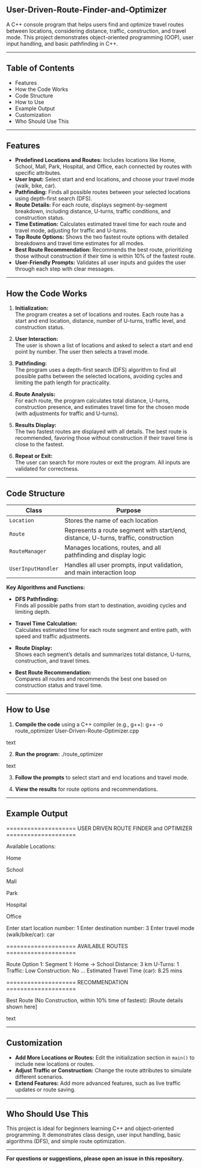 ## User-Driven-Route-Finder-and-Optimizer
A C++ console program that helps users find and optimize travel routes between locations, considering distance, traffic, construction, and travel mode. This project demonstrates object-oriented programming (OOP), user input handling, and basic pathfinding in C++.

---

## Table of Contents

- Features
- How the Code Works
- Code Structure
- How to Use
- Example Output
- Customization
- Who Should Use This

---

## Features

- **Predefined Locations and Routes:** Includes locations like Home, School, Mall, Park, Hospital, and Office, each connected by routes with specific attributes.
- **User Input:** Select start and end locations, and choose your travel mode (walk, bike, car).
- **Pathfinding:** Finds all possible routes between your selected locations using depth-first search (DFS).
- **Route Details:** For each route, displays segment-by-segment breakdown, including distance, U-turns, traffic conditions, and construction status.
- **Time Estimation:** Calculates estimated travel time for each route and travel mode, adjusting for traffic and U-turns.
- **Top Route Options:** Shows the two fastest route options with detailed breakdowns and travel time estimates for all modes.
- **Best Route Recommendation:** Recommends the best route, prioritizing those without construction if their time is within 10% of the fastest route.
- **User-Friendly Prompts:** Validates all user inputs and guides the user through each step with clear messages.

---

## How the Code Works

1. **Initialization:**  
   The program creates a set of locations and routes. Each route has a start and end location, distance, number of U-turns, traffic level, and construction status.

2. **User Interaction:**  
   The user is shown a list of locations and asked to select a start and end point by number. The user then selects a travel mode.

3. **Pathfinding:**  
   The program uses a depth-first search (DFS) algorithm to find all possible paths between the selected locations, avoiding cycles and limiting the path length for practicality.

4. **Route Analysis:**  
   For each route, the program calculates total distance, U-turns, construction presence, and estimates travel time for the chosen mode (with adjustments for traffic and U-turns).

5. **Results Display:**  
   The two fastest routes are displayed with all details. The best route is recommended, favoring those without construction if their travel time is close to the fastest.

6. **Repeat or Exit:**  
   The user can search for more routes or exit the program. All inputs are validated for correctness.

---

## Code Structure

| Class              | Purpose                                                                                 |
|--------------------|-----------------------------------------------------------------------------------------|
| `Location`         | Stores the name of each location                                                        |
| `Route`            | Represents a route segment with start/end, distance, U-turns, traffic, construction     |
| `RouteManager`     | Manages locations, routes, and all pathfinding and display logic                        |
| `UserInputHandler` | Handles all user prompts, input validation, and main interaction loop                   |

**Key Algorithms and Functions:**

- **DFS Pathfinding:**  
  Finds all possible paths from start to destination, avoiding cycles and limiting depth.

- **Travel Time Calculation:**  
  Calculates estimated time for each route segment and entire path, with speed and traffic adjustments.

- **Route Display:**  
  Shows each segment’s details and summarizes total distance, U-turns, construction, and travel times.

- **Best Route Recommendation:**  
  Compares all routes and recommends the best one based on construction status and travel time.

---

## How to Use

1. **Compile the code** using a C++ compiler (e.g., g++):
g++ -o route_optimizer User-Driven-Route-Optimizer.cpp

text

2. **Run the program:**
./route_optimizer

text

3. **Follow the prompts** to select start and end locations and travel mode.

4. **View the results** for route options and recommendations.

---

## Example Output

==================== USER DRIVEN ROUTE FINDER and OPTIMIZER ====================

Available Locations:

Home

School

Mall

Park

Hospital

Office

Enter start location number: 1
Enter destination number: 3
Enter travel mode (walk/bike/car): car

==================== AVAILABLE ROUTES ====================

Route Option 1:
Segment 1: Home -> School
Distance: 3 km
U-Turns: 1
Traffic: Low
Construction: No
...
Estimated Travel Time (car): 8.25 mins

==================== RECOMMENDATION ====================

Best Route (No Construction, within 10% time of fastest):
[Route details shown here]

text

---

## Customization

- **Add More Locations or Routes:** Edit the initialization section in `main()` to include new locations or routes.
- **Adjust Traffic or Construction:** Change the route attributes to simulate different scenarios.
- **Extend Features:** Add more advanced features, such as live traffic updates or route saving.

---

## Who Should Use This

This project is ideal for beginners learning C++ and object-oriented programming. It demonstrates class design, user input handling, basic algorithms (DFS), and simple route optimization.

---

**For questions or suggestions, please open an issue in this repository.**
